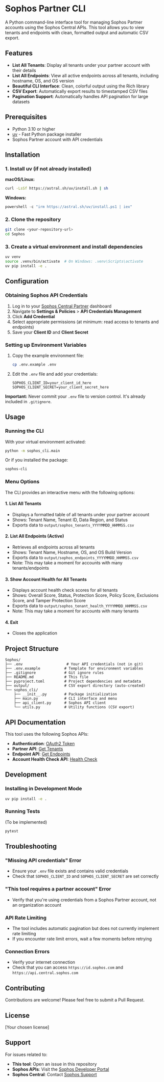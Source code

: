 # Sophos Partner CLI

A Python command-line interface tool for managing Sophos Partner accounts using the Sophos Central APIs. This tool allows you to view tenants and endpoints with clean, formatted output and automatic CSV export.

## Features

- **List All Tenants**: Display all tenants under your partner account with their details
- **List All Endpoints**: View all active endpoints across all tenants, including hostname, OS, and OS version
- **Beautiful CLI Interface**: Clean, colorful output using the Rich library
- **CSV Export**: Automatically export results to timestamped CSV files
- **Pagination Support**: Automatically handles API pagination for large datasets

## Prerequisites

- Python 3.10 or higher
- [uv](https://github.com/astral-sh/uv) - Fast Python package installer
- Sophos Partner account with API credentials

## Installation

### 1. Install uv (if not already installed)

**macOS/Linux:**
```bash
curl -LsSf https://astral.sh/uv/install.sh | sh
```

**Windows:**
```powershell
powershell -c "irm https://astral.sh/uv/install.ps1 | iex"
```

### 2. Clone the repository

```bash
git clone <your-repository-url>
cd Sophos
```

### 3. Create a virtual environment and install dependencies

```bash
uv venv
source .venv/bin/activate  # On Windows: .venv\Scripts\activate
uv pip install -e .
```

## Configuration

### Obtaining Sophos API Credentials

1. Log in to your [Sophos Central Partner](https://cloud.sophos.com/) dashboard
2. Navigate to **Settings & Policies** > **API Credentials Management**
3. Click **Add Credential**
4. Select appropriate permissions (at minimum: read access to tenants and endpoints)
5. Save your **Client ID** and **Client Secret**

### Setting up Environment Variables

1. Copy the example environment file:
   ```bash
   cp .env.example .env
   ```

2. Edit the `.env` file and add your credentials:
   ```
   SOPHOS_CLIENT_ID=your_client_id_here
   SOPHOS_CLIENT_SECRET=your_client_secret_here
   ```

**Important:** Never commit your `.env` file to version control. It's already included in `.gitignore`.

## Usage

### Running the CLI

With your virtual environment activated:

```bash
python -m sophos_cli.main
```

Or if you installed the package:

```bash
sophos-cli
```

### Menu Options

The CLI provides an interactive menu with the following options:

#### 1. List All Tenants
- Displays a formatted table of all tenants under your partner account
- Shows: Tenant Name, Tenant ID, Data Region, and Status
- Exports data to `output/sophos_tenants_YYYYMMDD_HHMMSS.csv`

#### 2. List All Endpoints (Active)
- Retrieves all endpoints across all tenants
- Shows: Tenant Name, Hostname, OS, and OS Build Version
- Exports data to `output/sophos_endpoints_YYYYMMDD_HHMMSS.csv`
- Note: This may take a moment for accounts with many tenants/endpoints

#### 3. Show Account Health for All Tenants
- Displays account health check scores for all tenants
- Shows: Overall Score, Status, Protection Score, Policy Score, Exclusions Score, and Tamper Protection Score
- Exports data to `output/sophos_tenant_health_YYYYMMDD_HHMMSS.csv`
- Note: This may take a moment for accounts with many tenants

#### 4. Exit
- Closes the application

## Project Structure

```
Sophos/
├── .env                    # Your API credentials (not in git)
├── .env.example           # Template for environment variables
├── .gitignore             # Git ignore rules
├── README.md              # This file
├── pyproject.toml         # Project dependencies and metadata
├── output/                # CSV export directory (auto-created)
└── sophos_cli/
    ├── __init__.py        # Package initialization
    ├── main.py            # CLI interface and menu
    ├── api_client.py      # Sophos API client
    └── utils.py           # Utility functions (CSV export)
```

## API Documentation

This tool uses the following Sophos APIs:

- **Authentication**: [OAuth2 Token](https://developer.sophos.com/intro)
- **Partner API**: [Get Tenants](https://developer.sophos.com/docs/partner-v1/1/routes/tenants/get)
- **Endpoint API**: [Get Endpoints](https://developer.sophos.com/docs/endpoint-v1/1/routes/endpoints/get)
- **Account Health Check API**: [Health Check](https://developer.sophos.com/account-health-check)

## Development

### Installing in Development Mode

```bash
uv pip install -e .
```

### Running Tests

(To be implemented)

```bash
pytest
```

## Troubleshooting

### "Missing API credentials" Error
- Ensure your `.env` file exists and contains valid credentials
- Check that `SOPHOS_CLIENT_ID` and `SOPHOS_CLIENT_SECRET` are set correctly

### "This tool requires a partner account" Error
- Verify that you're using credentials from a Sophos Partner account, not an organization account

### API Rate Limiting
- The tool includes automatic pagination but does not currently implement rate limiting
- If you encounter rate limit errors, wait a few moments before retrying

### Connection Errors
- Verify your internet connection
- Check that you can access `https://id.sophos.com` and `https://api.central.sophos.com`

## Contributing

Contributions are welcome! Please feel free to submit a Pull Request.

## License

[Your chosen license]

## Support

For issues related to:
- **This tool**: Open an issue in this repository
- **Sophos APIs**: Visit the [Sophos Developer Portal](https://developer.sophos.com/)
- **Sophos Central**: Contact [Sophos Support](https://support.sophos.com/)
